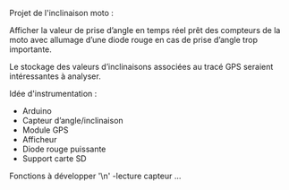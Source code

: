 Projet de l'inclinaison moto :


Afficher la valeur de prise d’angle en temps réel prêt des compteurs de la moto 
avec allumage d’une diode rouge en cas de prise d’angle trop importante.

Le stockage des valeurs d’inclinaisons associées au tracé GPS seraient intéressantes à analyser. 

Idée d'instrumentation :

-	Arduino
-	Capteur d’angle/inclinaison
-	Module GPS
-	Afficheur
-	Diode rouge puissante
-	Support carte SD

Fonctions à développer '\n'
-lecture capteur ...
